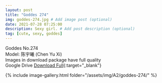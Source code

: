 ```yaml
---
layout: post
title: "Goddes 274"
img: goddes-274.jpg # Add image post (optional)
date: 2021-07-28 07:25:00
description: Sexy girl. # Add post description (optional)
tag: [cute, sexy, goddes]
---
```

Goddes No.274  
Model: 陈宇曦 (Chen Yu Xi)  
Images in download package have full quality                    
Google Drive [Download Full](http://gestyy.com/eoPJvP){:target="_blank"}

{% include image-gallery.html folder="/assets/img/A2/goddes-274/" %}
